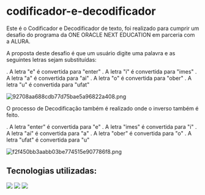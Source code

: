 # codificador-e-decodificador

Este é o Codificador e Decodificador de texto, foi realizado para cumprir um desafio do programa da ONE ORACLE NEXT EDUCATION em parceria com a ALURA.

A proposta deste desafio é que um usuário digite uma palavra  e as seguintes letras sejam substituídas:

. A letra "e" é convertida para "enter"
. A letra "i" é convertida para "imes"
. A letra "a" é convertida para "ai"
. A letra "o" é convertida para "ober"
. A letra "u" é convertida para "ufat"

![92708aa688cdb77d75bae5a96822a408.png](:/e8bcbfae38584e4593a8b1f602d3d03c)

O processo de Decodificação também é realizado onde o inverso também é feito.

. A letra "enter" é convertida para "e"
. A letra "imes" é convertida para "i"
. A letra "ai" é convertida para "a"
. A letra "ober" é convertida para "o"
. A letra "ufat" é convertida para "u"

![f2f450bb3aabb03be774515e907786f8.png](:/00a656b0da6548fa99406ee7709c70ab)

## Tecnologias utilizadas:

<div>
  <img src="https://img.shields.io/badge/HTML-239120?style=for-the-badge&logo=html5&logoColor=white">
  <img src="https://img.shields.io/badge/CSS-239120?&style=for-the-badge&logo=css3&logoColor=white">
  <img src="https://img.shields.io/badge/JavaScript-F7DF1E?style=for-the-badge&logo=javascript&logoColor=black">
</div>
